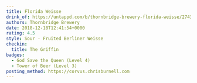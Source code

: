 ```yaml
---
title: Florida Weisse
drink_of: https://untappd.com/b/thornbridge-brewery-florida-weisse/2743306
authors: Thornbridge Brewery
date: 2018-12-18T12:41:54+0000
rating: 4.5
style: Sour - Fruited Berliner Weisse
checkin:
  title: The Griffin
badges:
  - God Save the Queen (Level 4)
  - Tower of Beer (Level 3)
posting_method: https://corvus.chrisburnell.com
---
```

